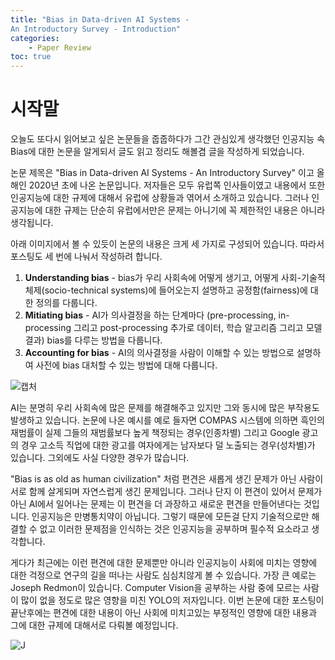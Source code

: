 ```yaml
---
title: "Bias in Data-driven AI Systems -
An Introductory Survey - Introduction"
categories: 
    - Paper Review
toc: true
---
```


# 시작말

오늘도 또다시 읽어보고 싶은 논문들을 줍줍하다가 그간 관심있게 생각했던 인공지능 속 Bias에 대한 논문을 알게되서 글도 읽고 정리도 해볼겸 글을 작성하게 되었습니다. 

논문 제목은 "Bias in Data-driven AI Systems -
An Introductory Survey" 이고 올해인 2020년 초에 나온 논문입니다. 저자들은 모두 유럽쪽 인사들이였고 내용에서 또한 인공지능에 대한 규제에 대해서 유럽에 상황들과 엮어서 소개하고 있습니다. 그러나 인공지능에 대한 규제는 단순히 유럽에서만은 문제는 아니기에 꼭 제한적인 내용은 아니라 생각됩니다. 

아래 이미지에서 볼 수 있듯이 논문의 내용은 크게 세 가지로 구성되어 있습니다. 따라서 포스팅도 세 번에 나눠서 작성하려 합니다.

1. **Understanding bias** - bias가 우리 사회속에 어떻게 생기고, 어떻게 사회-기술적 체제(socio-technical systems)에 들어오는지 설명하고 공정함(fairness)에 대한 정의를 다룹니다.
2. **Mitiating bias** - AI가 의사결정을 하는 단계마다 (pre-processing, in-processing 그리고 post-processing 추가로 데이터, 학습 알고리즘 그리고 모델 결과) bias를 다루는 방법을 다룹니다.
3. **Accounting for bias** - AI의 의사결정을 사람이 이해할 수 있는 방법으로 설명하여 사전에 bias 대처할 수 있는 방법에 대해 다룹니다.


![캡처](https://user-images.githubusercontent.com/37654013/85227510-f58b8e00-b418-11ea-83fa-6ca3ec55a375.JPG)


AI는 분명히 우리 사회속에 많은 문제를 해결해주고 있지만 그와 동시에 많은 부작용도 발생하고 있습니다. 논문에 나온 예시를 예로 들자면 COMPAS 시스템에 의하면 흑인의 재범률이 실제 그들의 재범률보다 높게 책정되는 경우(인종차별) 그리고 Google 광고의 경우 고소득 직업에 대한 광고를 여자에게는 남자보다 덜 노출되는 경우(성차별)가 있습니다. 그외에도 사실 다양한 경우가 많습니다. 

"Bias is as old as human civilization" 처럼 편견은 새롭게 생긴 문제가 아닌 사람이 서로 함께 살게되며 자연스럽게 생긴 문제입니다. 그러나 단지 이 편견이 있어서 문제가 아닌 AI에서 일어나는 문제는 이 편견을 더 과장하고 새로운 편견을 만들어낸다는 것입니다. 인공지능은 만병통치약이 아닙니다. 그렇기 때문에 모든걸 단지 기술적으로만 해결할 수 없고 이러한 문제점을 인식하는 것은 인공지능을 공부하며 필수적 요소라고 생각합니다. 

게다가 최근에는 이런 편견에 대한 문제뿐만 아니라 인공지능이 사회에 미치는 영향에 대한 걱정으로 연구의 길을 떠나는 사람도 심심치않게 볼 수 있습니다. 가장 큰 예로는 Joseph Redmon이 있습니다. Computer Vision을 공부하는 사람 중에 모르는 사람이 많이 없을 정도로 많은 영향을 미친 YOLO의 저자입니다. 이번 논문에 대한 포스팅이 끝난후에는 편견에 대한 내용이 아닌 사회에 미치고있는 부정적인 영향에 대한 내용과 그에 대한 규제에 대해서로 다뤄볼 예정입니다.

![J](https://user-images.githubusercontent.com/37654013/85228168-caa33900-b41c-11ea-8dbd-95351e06c3e7.JPG)


